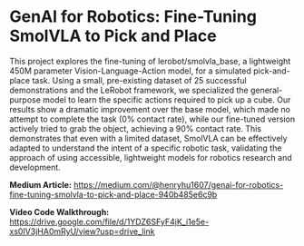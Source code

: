 
# GenAI for Robotics: Fine-Tuning SmolVLA to Pick and Place

This project explores the fine-tuning of lerobot/smolvla_base, a lightweight 450M parameter Vision-Language-Action model, for a simulated pick-and-place task. Using a small, pre-existing dataset of 25 successful demonstrations and the LeRobot framework, we specialized the general-purpose model to learn the specific actions required to pick up a cube. Our results show a dramatic improvement over the base model, which made no attempt to complete the task (0% contact rate), while our fine-tuned version actively tried to grab the object, achieving a 90% contact rate. This demonstrates that even with a limited dataset, SmolVLA can be effectively adapted to understand the intent of a specific robotic task, validating the approach of using accessible, lightweight models for robotics research and development.

**Medium Article:** https://medium.com/@henryhu1607/genai-for-robotics-fine-tuning-smolvla-to-pick-and-place-940b485e6c9b

**Video Code Walkthrough:** https://drive.google.com/file/d/1YDZ6SFyF4jK_i1e5e-xs0IV3jHA0mRyU/view?usp=drive_link